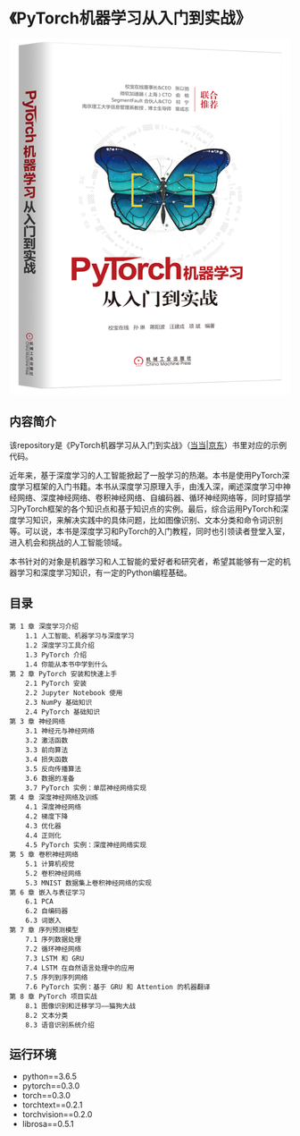# 《PyTorch机器学习从入门到实战》


![《PyTorch机器学习从入门到实战》-立体封](./images/PyTorch-in-action.png)



## 内容简介

该repository是《PyTorch机器学习从入门到实战》（[当当](http://product.dangdang.com/1307042815.html)|[京东](https://item.jd.com/35311709845.html)）书里对应的示例代码。


近年来，基于深度学习的人工智能掀起了一股学习的热潮。本书是使用PyTorch深度学习框架的入门书籍。本书从深度学习原理入手，由浅入深，阐述深度学习中神经网络、深度神经网络、卷积神经网络、自编码器、循环神经网络等，同时穿插学习PyTorch框架的各个知识点和基于知识点的实例。最后，综合运用PyTorch和深度学习知识，来解决实践中的具体问题，比如图像识别、文本分类和命令词识别等。可以说，本书是深度学习和PyTorch的入门教程，同时也引领读者登堂入室，进入机会和挑战的人工智能领域。

本书针对的对象是机器学习和人工智能的爱好者和研究者，希望其能够有一定的机器学习和深度学习知识，有一定的Python编程基础。
## 目录

```
第 1 章 深度学习介绍
    1.1 人工智能、机器学习与深度学习
    1.2 深度学习工具介绍
    1.3 PyTorch 介绍
    1.4 你能从本书中学到什么
第 2 章 PyTorch 安装和快速上手
    2.1 PyTorch 安装
    2.2 Jupyter Notebook 使用
    2.3 NumPy 基础知识
    2.4 PyTorch 基础知识
第 3 章 神经网络
    3.1 神经元与神经网络
    3.2 激活函数
    3.3 前向算法
    3.4 损失函数
    3.5 反向传播算法
    3.6 数据的准备
    3.7 PyTorch 实例：单层神经网络实现
第 4 章 深度神经网络及训练
    4.1 深度神经网络
    4.2 梯度下降
    4.3 优化器
    4.4 正则化
    4.5 PyTorch 实例：深度神经网络实现
第 5 章 卷积神经网络
    5.1 计算机视觉
    5.2 卷积神经网络
    5.3 MNIST 数据集上卷积神经网络的实现
第 6 章 嵌入与表征学习
    6.1 PCA
    6.2 自编码器
    6.3 词嵌入
第 7 章 序列预测模型
    7.1 序列数据处理
    7.2 循环神经网络
    7.3 LSTM 和 GRU
    7.4 LSTM 在自然语言处理中的应用
    7.5 序列到序列网络
    7.6 PyTorch 实例：基于 GRU 和 Attention 的机器翻译
第 8 章 PyTorch 项目实战
    8.1 图像识别和迁移学习——猫狗大战
    8.2 文本分类
    8.3 语音识别系统介绍
```

## 运行环境
- python==3.6.5
- pytorch==0.3.0
- torch==0.3.0
- torchtext==0.2.1
- torchvision==0.2.0
- librosa==0.5.1
